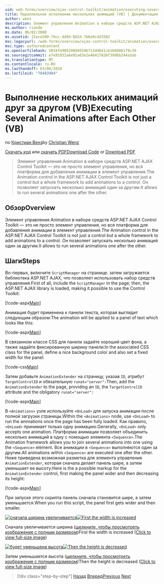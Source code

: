 ```yaml
---
uid: web-forms/overview/ajax-control-toolkit/animation/executing-several-animations-after-each-other-vb
title: Параллельное исполнение нескольких анимаций (VB) | Документация Майкрософт
author: wenz
description: Элемент управления Animation в наборе средств ASP.NET AJAX Control Toolkit — это не просто элемент управления, но вся платформа для добавления анимации в элемент управления. Он позволяет запускать серьезность...
ms.author: riande
ms.date: 06/02/2008
ms.assetid: 21ece509-79cc-4d9d-892d-7b6e9c4d3502
msc.legacyurl: /web-forms/overview/ajax-control-toolkit/animation/executing-several-animations-after-each-other-vb
msc.type: authoredcontent
ms.openlocfilehash: 5034fe905299d4559b713dd841cb166886179c39
ms.sourcegitcommit: e7e91932a6e91a63e2e46417626f39d6b244a3ab
ms.translationtype: MT
ms.contentlocale: ru-RU
ms.lasthandoff: 03/06/2020
ms.locfileid: "78483984"
---
```

# <a name="executing-several-animations-after-each-other-vb"></a><span data-ttu-id="8b4db-104">Выполнение нескольких анимаций друг за другом (VB)</span><span class="sxs-lookup"><span data-stu-id="8b4db-104">Executing Several Animations after Each Other (VB)</span></span>

<span data-ttu-id="8b4db-105">по [Кристиан Венз](https://github.com/wenz)</span><span class="sxs-lookup"><span data-stu-id="8b4db-105">by [Christian Wenz](https://github.com/wenz)</span></span>

<span data-ttu-id="8b4db-106">[Скачать код](https://download.microsoft.com/download/f/9/a/f9a26acd-8df4-4484-8a18-199e4598f411/Animation3.vb.zip) или [скачать PDF](https://download.microsoft.com/download/6/7/1/6718d452-ff89-4d3f-a90e-c74ec2d636a3/animation3VB.pdf)</span><span class="sxs-lookup"><span data-stu-id="8b4db-106">[Download Code](https://download.microsoft.com/download/f/9/a/f9a26acd-8df4-4484-8a18-199e4598f411/Animation3.vb.zip) or [Download PDF](https://download.microsoft.com/download/6/7/1/6718d452-ff89-4d3f-a90e-c74ec2d636a3/animation3VB.pdf)</span></span>

> <span data-ttu-id="8b4db-107">Элемент управления Animation в наборе средств ASP.NET AJAX Control Toolkit — это не просто элемент управления, но вся платформа для добавления анимации в элемент управления.</span><span class="sxs-lookup"><span data-stu-id="8b4db-107">The Animation control in the ASP.NET AJAX Control Toolkit is not just a control but a whole framework to add animations to a control.</span></span> <span data-ttu-id="8b4db-108">Он позволяет запускать несколько анимаций один за другим.</span><span class="sxs-lookup"><span data-stu-id="8b4db-108">It allows to run several animations one after the other.</span></span>

## <a name="overview"></a><span data-ttu-id="8b4db-109">Обзор</span><span class="sxs-lookup"><span data-stu-id="8b4db-109">Overview</span></span>

<span data-ttu-id="8b4db-110">Элемент управления Animation в наборе средств ASP.NET AJAX Control Toolkit — это не просто элемент управления, но вся платформа для добавления анимации в элемент управления.</span><span class="sxs-lookup"><span data-stu-id="8b4db-110">The Animation control in the ASP.NET AJAX Control Toolkit is not just a control but a whole framework to add animations to a control.</span></span> <span data-ttu-id="8b4db-111">Он позволяет запускать несколько анимаций один за другим.</span><span class="sxs-lookup"><span data-stu-id="8b4db-111">It allows to run several animations one after the other.</span></span>

## <a name="steps"></a><span data-ttu-id="8b4db-112">Шаги</span><span class="sxs-lookup"><span data-stu-id="8b4db-112">Steps</span></span>

<span data-ttu-id="8b4db-113">Во-первых, включите `ScriptManager` на странице. затем загружается библиотека ASP.NET AJAX, что позволяет использовать набор средств управления.</span><span class="sxs-lookup"><span data-stu-id="8b4db-113">First of all, include the `ScriptManager` in the page; then, the ASP.NET AJAX library is loaded, making it possible to use the Control Toolkit:</span></span>

[!code-aspx[Main](executing-several-animations-after-each-other-vb/samples/sample1.aspx)]

<span data-ttu-id="8b4db-114">Анимация будет применена к панели текста, которая выглядит следующим образом:</span><span class="sxs-lookup"><span data-stu-id="8b4db-114">The animation will be applied to a panel of text which looks like this:</span></span>

[!code-aspx[Main](executing-several-animations-after-each-other-vb/samples/sample2.aspx)]

<span data-ttu-id="8b4db-115">В связанном классе CSS для панели задайте хороший цвет фона, а также задайте фиксированную ширину панели:</span><span class="sxs-lookup"><span data-stu-id="8b4db-115">In the associated CSS class for the panel, define a nice background color and also set a fixed width for the panel:</span></span>

[!code-css[Main](executing-several-animations-after-each-other-vb/samples/sample3.css)]

<span data-ttu-id="8b4db-116">Затем добавьте `AnimationExtender` на страницу, указав `ID`, атрибут `TargetControlID` и обязательную `runat="server":`</span><span class="sxs-lookup"><span data-stu-id="8b4db-116">Then, add the `AnimationExtender` to the page, providing an `ID`, the `TargetControlID` attribute and the obligatory `runat="server":`</span></span>

[!code-aspx[Main](executing-several-animations-after-each-other-vb/samples/sample4.aspx)]

<span data-ttu-id="8b4db-117">В `<Animations>` узле используйте `<OnLoad>` для запуска анимации после полной загрузки страницы.</span><span class="sxs-lookup"><span data-stu-id="8b4db-117">Within the `<Animations>` node, use `<OnLoad>` to run the animations once the page has been fully loaded.</span></span> <span data-ttu-id="8b4db-118">Как правило, `<OnLoad>` принимает только одну анимацию.</span><span class="sxs-lookup"><span data-stu-id="8b4db-118">Generally, `<OnLoad>` only accepts one animation.</span></span> <span data-ttu-id="8b4db-119">Платформа анимации позволяет объединить несколько анимаций в одну с помощью элемента `<Sequence>`.</span><span class="sxs-lookup"><span data-stu-id="8b4db-119">The Animation framework allows you to join several animations into one using the `<Sequence>` element.</span></span> <span data-ttu-id="8b4db-120">Все анимации в `<Sequence>` выполняются один за другим.</span><span class="sxs-lookup"><span data-stu-id="8b4db-120">All animations within `<Sequence>` are executed one after the other.</span></span> <span data-ttu-id="8b4db-121">Ниже приведена возможная разметка для элемента управления `AnimationExtender`, которая сначала делает панель шире, а затем уменьшает ее высоту:</span><span class="sxs-lookup"><span data-stu-id="8b4db-121">Here is the a possible markup for the `AnimationExtender` control, first making the panel wider and then decreasing its height:</span></span>

[!code-aspx[Main](executing-several-animations-after-each-other-vb/samples/sample5.aspx)]

<span data-ttu-id="8b4db-122">При запуске этого скрипта панель сначала становится шире, а затем уменьшается.</span><span class="sxs-lookup"><span data-stu-id="8b4db-122">When you run this script, the panel first gets wider and then smaller.</span></span>

<span data-ttu-id="8b4db-123">[![сначала ширина увеличивается](executing-several-animations-after-each-other-vb/_static/image2.png)](executing-several-animations-after-each-other-vb/_static/image1.png)</span><span class="sxs-lookup"><span data-stu-id="8b4db-123">[![First the width is increased](executing-several-animations-after-each-other-vb/_static/image2.png)](executing-several-animations-after-each-other-vb/_static/image1.png)</span></span>

<span data-ttu-id="8b4db-124">Сначала увеличивается ширина ([щелкните, чтобы просмотреть изображение с полным размером](executing-several-animations-after-each-other-vb/_static/image3.png))</span><span class="sxs-lookup"><span data-stu-id="8b4db-124">First the width is increased ([Click to view full-size image](executing-several-animations-after-each-other-vb/_static/image3.png))</span></span>

<span data-ttu-id="8b4db-125">[![будет уменьшена высота](executing-several-animations-after-each-other-vb/_static/image5.png)](executing-several-animations-after-each-other-vb/_static/image4.png)</span><span class="sxs-lookup"><span data-stu-id="8b4db-125">[![Then the height is decreased](executing-several-animations-after-each-other-vb/_static/image5.png)](executing-several-animations-after-each-other-vb/_static/image4.png)</span></span>

<span data-ttu-id="8b4db-126">Затем уменьшается высота ([щелкните, чтобы просмотреть изображение с полным размером](executing-several-animations-after-each-other-vb/_static/image6.png))</span><span class="sxs-lookup"><span data-stu-id="8b4db-126">Then the height is decreased ([Click to view full-size image](executing-several-animations-after-each-other-vb/_static/image6.png))</span></span>

> [!div class="step-by-step"]
> <span data-ttu-id="8b4db-127">[Назад](executing-several-animations-at-the-same-time-vb.md)
> [Вперед](animation-depending-on-a-condition-vb.md)</span><span class="sxs-lookup"><span data-stu-id="8b4db-127">[Previous](executing-several-animations-at-the-same-time-vb.md)
[Next](animation-depending-on-a-condition-vb.md)</span></span>
